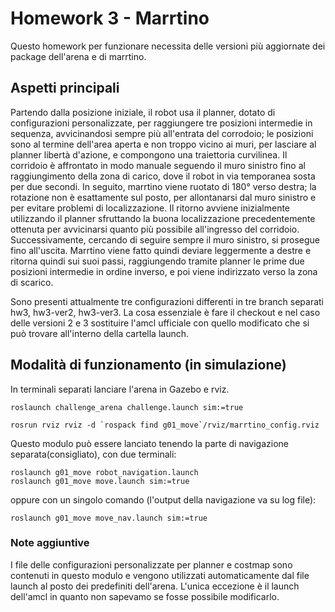 # Homework 3 - Marrtino

Questo homework per funzionare necessita delle versioni più aggiornate dei package dell'arena e di marrtino.

## Aspetti principali

Partendo dalla posizione iniziale, il robot usa il planner, dotato di configurazioni personalizzate, per raggiungere tre posizioni intermedie in sequenza, avvicinandosi sempre più all'entrata del corrodoio;
le posizioni sono al termine dell'area aperta e non troppo vicino ai muri, per lasciare al planner libertà d'azione, e compongono una traiettoria curvilinea.
Il corridoio è affrontato in modo manuale seguendo il muro sinistro fino al raggiungimento della zona di carico, dove il robot in via temporanea sosta per due secondi.
In seguito, marrtino viene ruotato di 180° verso destra; la rotazione non è esattamente sul posto, per allontanarsi dal muro sinistro e per evitare problemi di localizzazione.
Il ritorno avviene inizialmente utilizzando il planner sfruttando la buona localizzazione precedentemente ottenuta per avvicinarsi quanto più possibile all'ingresso del corridoio.
Successivamente, cercando di seguire sempre il muro sinistro, si prosegue fino all'uscita.
Marrtino viene fatto quindi deviare leggermente a destre e ritorna quindi sui suoi passi, raggiungendo tramite planner le prime due posizioni intermedie in ordine inverso, e poi viene indirizzato verso la zona di scarico.

Sono presenti attualmente tre configurazioni differenti in tre branch separati hw3, hw3-ver2, hw3-ver3. La cosa essenziale è fare il checkout e nel caso delle versioni 2 e 3 sostituire l'amcl ufficiale con quello modificato che si può trovare all'interno della cartella launch.

## Modalità di funzionamento (in simulazione)

In terminali separati lanciare l'arena in Gazebo e rviz.

```
roslaunch challenge_arena challenge.launch sim:=true
```

```
rosrun rviz rviz -d `rospack find g01_move`/rviz/marrtino_config.rviz
```

Questo modulo può essere lanciato tenendo la parte di navigazione separata(consigliato), con due terminali:

```
roslaunch g01_move robot_navigation.launch
roslaunch g01_move move.launch sim:=true
```

oppure con un singolo comando (l'output della navigazione va su log file):

```
roslaunch g01_move move_nav.launch sim:=true
```

### Note aggiuntive

I file delle configurazioni personalizzate per planner e costmap sono contenuti in questo modulo e vengono utilizzati automaticamente dal file launch al posto dei predefiniti dell'arena.
L'unica eccezione è il launch dell'amcl in quanto non sapevamo se fosse possibile modificarlo.